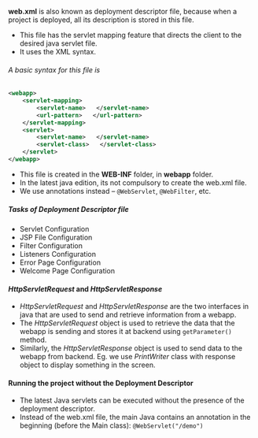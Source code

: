 **web.xml** is also known as  deployment descriptor file, because when a project is deployed, all its description is stored in this file.
- This file has the servlet mapping feature that directs the client to the desired java servlet file.
- It uses the XML syntax.

###### A basic syntax for this file is
```XML
<webapp>
	<servlet-mapping>
		<servlet-name>   </servlet-name>
		<url-pattern>   </url-pattern>
	</servlet-mapping>
	<servlet>
		<servlet-name>   </servlet-name>
		<servlet-class>   </servlet-class>
	</servlet>
</webapp>
```

- This file is created in the **WEB-INF** folder, in **webapp** folder.
- In the latest java edition, its not compulsory to create the web.xml file. 
- We use annotations instead – `@WebServlet`,  `@WebFilter`, etc.

##### Tasks of Deployment Descriptor file
- Servlet Configuration 
- JSP File Configuration 
- Filter Configuration 
- Listeners Configuration 
- Error Page Configuration 
- Welcome Page Configuration 

#### _HttpServletRequest_ and _HttpServletResponse_
- _HttpServletRequest_ and _HttpServletResponse_ are the two interfaces in java that are used to send and retrieve information from a webapp. 
- The _HttpServletRequest_ object is used to retrieve the data that the webapp is sending and stores it at backend using `getParameter()` method. 
- Similarly, the _HttpServletResponse_ object is used to send data to the webapp from backend. Eg. we use _PrintWriter_ class with response object to display something in the screen. 


#### Running the project without the Deployment Descriptor
- The latest Java servlets can be executed without the presence of the deployment descriptor.
- Instead of the web.xml file, the main Java contains an annotation in the beginning (before the Main class):
  `@WebServlet("/demo")`


